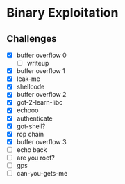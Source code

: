 # Binary Exploitation

## Challenges

- [x] buffer overflow 0
  - [ ] writeup
- [x] buffer overflow 1
- [x] leak-me
- [x] shellcode
- [x] buffer overflow 2
- [x] got-2-learn-libc
- [x] echooo
- [x] authenticate
- [x] got-shell?
- [x] rop chain
- [x] buffer overflow 3
- [ ] echo back
- [ ] are you root?
- [ ] gps
- [ ] can-you-gets-me
